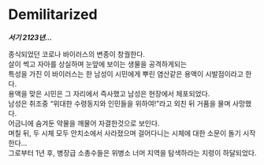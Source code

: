 # Demilitarized

***서기 2123년…***

종식되었던 코로나 바이러스의 변종이 창궐한다. <br>
살이 썩고 자아를 상실하며 눈앞에 보이는 생물을 공격하게되는<br> 
특성을 가진 이 바이러스는 한 남성이 시민에게 뿌린 염산같은 용액이 시발점이라고 한다. <br>
용액을 맞은 시민은 그 자리에서 즉사했고 남성은 현장에서 체포되었다.<br>
남성은 취조중 “위대한 수령동지와 인민들을 위하여!”라고 외친 뒤 거품을 물며 사망했다. <br>
어금니에 숨겨둔 약물을 깨물어 자결한것으로 보인다.<br>
며칠 뒤, 두 시체 모두 안치소에서 사라졌으며 걸어다니는 시체에 대한 소문이 돌기 시작한다…<br>
그로부터 1년 후, 병장급 소총수들은 위병소 너머 지역을 탐색하라는 지령이 하달되었다.<br>
